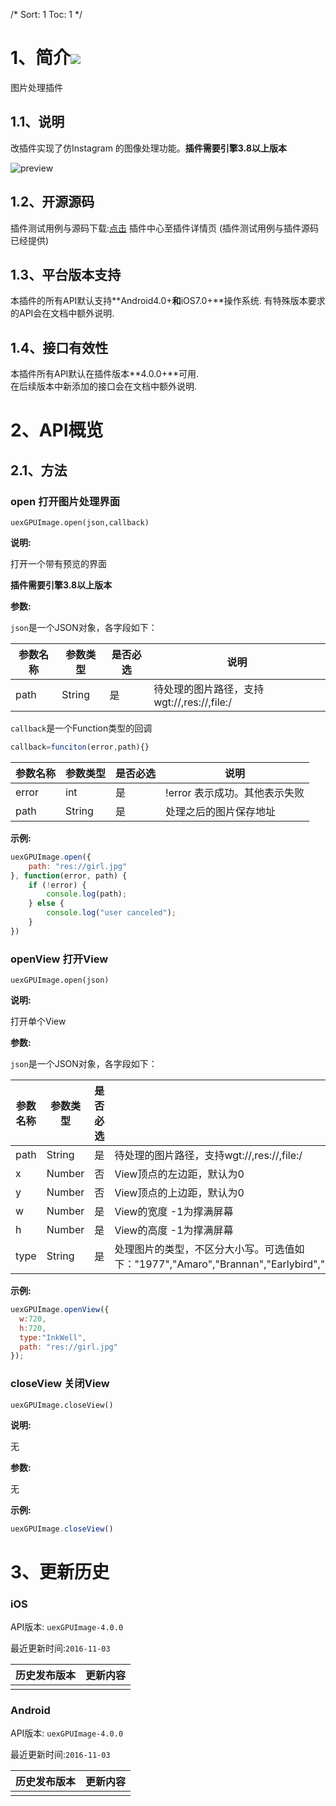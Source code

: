 /*
Sort: 1
Toc: 1
*/

# 1、简介[![](http://appcan-download.oss-cn-beijing.aliyuncs.com/%E5%85%AC%E6%B5%8B%2Fgf.png)]()<ignore>
图片处理插件
## 1.1、说明<ignore>
改插件实现了仿Instagram  的图像处理功能。**插件需要引擎3.8以上版本**

![preview](preview/preview.png)



## 1.2、开源源码<ignore>
插件测试用例与源码下载:[点击]() 插件中心至插件详情页 (插件测试用例与插件源码已经提供)


## 1.3、平台版本支持<ignore>
本插件的所有API默认支持**Android4.0+**和**iOS7.0+**操作系统.
有特殊版本要求的API会在文档中额外说明.

## 1.4、接口有效性<ignore>
本插件所有API默认在插件版本**4.0.0+**可用.  
在后续版本中新添加的接口会在文档中额外说明.  


# 2、API概览<ignore>

## 2.1、方法<ignore>
###  open 打开图片处理界面

`uexGPUImage.open(json,callback)`

**说明:**

打开一个带有预览的界面

**插件需要引擎3.8以上版本**

**参数:**

`json`是一个JSON对象，各字段如下：

| 参数名称 | 参数类型   | 是否必选 | 说明                              |
| ---- | ------ | ---- | ------------------------------- |
| path | String | 是    | 待处理的图片路径，支持wgt://,res://,file:/ |

`callback`是一个Function类型的回调

```javascript
callback=funciton(error,path){}
```



| 参数名称  | 参数类型   | 是否必选 | 说明                 |
| ----- | ------ | ---- | ------------------ |
| error | int    | 是    | !error 表示成功。其他表示失败 |
| path  | String | 是    | 处理之后的图片保存地址        |

**示例:**

```javascript
uexGPUImage.open({
    path: "res://girl.jpg"
}, function(error, path) {
    if (!error) {
        console.log(path);
    } else {
        console.log("user canceled");
    }
})
```


###  openView 打开View

`uexGPUImage.open(json)`

**说明:**

打开单个View

**参数:**

`json`是一个JSON对象，各字段如下：

| 参数名称 | 参数类型   | 是否必选 | 说明                                       |
| ---- | ------ | ---- | ---------------------------------------- |
| path | String | 是    | 待处理的图片路径，支持wgt://,res://,file:/          |
| x    | Number | 否    | View顶点的左边距，默认为0                          |
| y    | Number | 否    | View顶点的上边距，默认为0                          |
| w    | Number | 是    | View的宽度 -1为撑满屏幕                          |
| h    | Number | 是    | View的高度 -1为撑满屏幕                          |
| type | String | 是    | 处理图片的类型，不区分大小写。可选值如下："1977","Amaro","Brannan","Earlybird","Hefe","Hudson","InkWell","Lomo","LordKelvin","Nash","Rise","Sierra","Sutro","Toaster","Walden" |

**示例:**

```javascript
uexGPUImage.openView({
  w:720,
  h:720,
  type:"InkWell",  
  path: "res://girl.jpg"
});
```

###  closeView 关闭View

`uexGPUImage.closeView()`

**说明:**

无

**参数:**

无

**示例:**

```javascript
uexGPUImage.closeView()
```

# <ignore>

# 3、更新历史<ignore>

### iOS<ignore>

API版本: `uexGPUImage-4.0.0`

最近更新时间:`2016-11-03`

| 历史发布版本 | 更新内容 |
| ------ | ---- |
|        |      |

### Android<ignore>

API版本: `uexGPUImage-4.0.0`

最近更新时间:`2016-11-03`

| 历史发布版本 | 更新内容 |
| ------ | ---- |
|        |      |